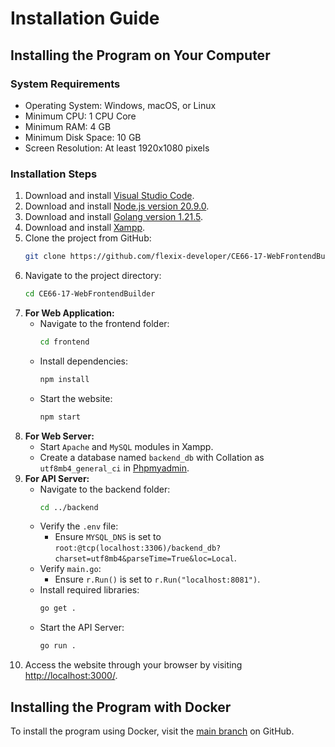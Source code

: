 # Installation Guide

## Installing the Program on Your Computer

### System Requirements
- Operating System: Windows, macOS, or Linux
- Minimum CPU: 1 CPU Core
- Minimum RAM: 4 GB
- Minimum Disk Space: 10 GB
- Screen Resolution: At least 1920x1080 pixels

### Installation Steps
1. Download and install [Visual Studio Code](https://code.visualstudio.com/).
2. Download and install [Node.js version 20.9.0](https://nodejs.org/en/blog/release/v20.9.0/).
3. Download and install [Golang version 1.21.5](https://go.dev/dl/).
4. Download and install [Xampp](https://www.apachefriends.org/download.html).
5. Clone the project from GitHub:
    ```bash
    git clone https://github.com/flexix-developer/CE66-17-WebFrontendBuilder.git
    ```
6. Navigate to the project directory:
    ```bash
    cd CE66-17-WebFrontendBuilder
    ```
7. **For Web Application:**
    - Navigate to the frontend folder:
        ```bash
        cd frontend
        ```
    - Install dependencies:
        ```bash
        npm install
        ```
    - Start the website:
        ```bash
        npm start
        ```
8. **For Web Server:**
    - Start `Apache` and `MySQL` modules in Xampp.
    - Create a database named `backend_db` with Collation as `utf8mb4_general_ci` in [Phpmyadmin](http://localhost/phpmyadmin/).
9. **For API Server:**
    - Navigate to the backend folder:
        ```bash
        cd ../backend
        ```
    - Verify the `.env` file:
        - Ensure `MYSQL_DNS` is set to `root:@tcp(localhost:3306)/backend_db?charset=utf8mb4&parseTime=True&loc=Local`.
    - Verify `main.go`:
        - Ensure `r.Run()` is set to `r.Run("localhost:8081")`.
    - Install required libraries:
        ```bash
        go get .
        ```
    - Start the API Server:
        ```bash
        go run .
        ```
10. Access the website through your browser by visiting [http://localhost:3000/](http://localhost:3000/).

## Installing the Program with Docker

To install the program using Docker, visit the [main branch](https://github.com/flexix-developer/CE66-17-WebFrontendBuilder/tree/main) on GitHub.
